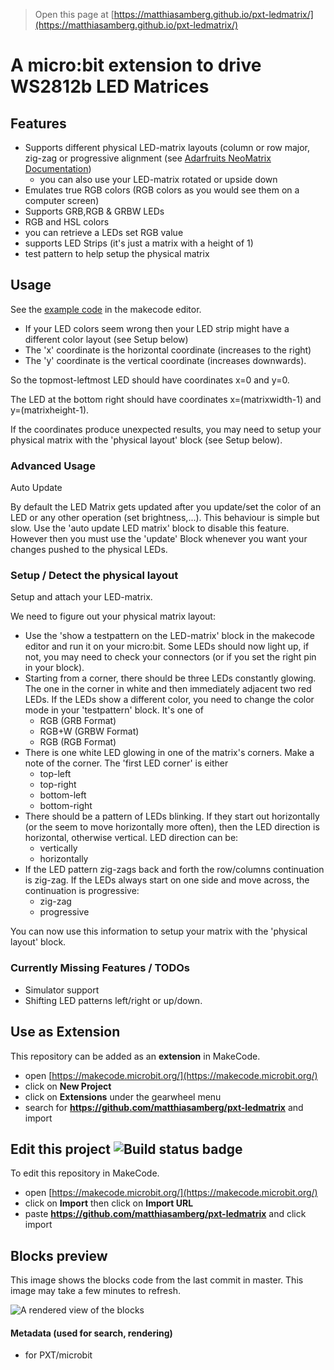 
> Open this page at [https://matthiasamberg.github.io/pxt-ledmatrix/](https://matthiasamberg.github.io/pxt-ledmatrix/)

# A micro:bit extension to drive WS2812b LED Matrices

## Features
* Supports different physical LED-matrix layouts (column or row major, zig-zag or progressive alignment (see [Adarfruits NeoMatrix Documentation](https://learn.adafruit.com/adafruit-neopixel-uberguide/neomatrix-library))
  * you can also use your LED-matrix rotated or upside down
* Emulates true RGB colors (RGB colors as you would see them on a computer screen)
* Supports GRB,RGB & GRBW LEDs
* RGB and HSL colors
* you can retrieve a LEDs set RGB value
* supports LED Strips (it's just a matrix with a height of 1)
* test pattern to help setup the physical matrix

## Usage
See the [example code](https://makecode.microbit.org/_42jUPR7pDJDu) in the makecode editor.
* If your LED colors seem wrong then your LED strip might have a different color layout (see Setup below)
* The 'x' coordinate is the horizontal coordinate (increases to the right)
* The 'y' coordinate is the vertical coordinate (increases downwards).

So the topmost-leftmost LED should have coordinates x=0 and y=0. 

The LED at the bottom right should have coordinates x=(matrixwidth-1) and y=(matrixheight-1).

If the coordinates produce unexpected results, you may need to setup your physical matrix with the 'physical layout' block (see Setup below).

### Advanced Usage
Auto Update

By default the LED Matrix gets updated after you update/set the color of an LED or any other operation (set brightness,...). This behaviour is simple but slow. Use the 'auto update LED matrix' block to disable this feature. However then you must use the 'update' Block whenever you want your changes pushed to the physical LEDs.

### Setup / Detect the physical layout
Setup and attach your LED-matrix. 

We need to figure out your physical matrix layout:
* Use the 'show a testpattern on the LED-matrix' block in the makecode editor and run it on your micro:bit.
Some LEDs should now light up, if not, you may need to check your connectors (or if you set the right pin in your block).
* Starting from a corner, there should be three LEDs constantly glowing. The one in the corner in white and then immediately adjacent two red LEDs. If the LEDs show a different color, you need to change the color mode in your 'testpattern' block. It's one of
  * RGB (GRB Format)
  * RGB+W (GRBW Format)
  * RGB (RGB Format)
* There is one white LED glowing in one of the matrix's corners. Make a note of the corner. The 'first LED corner' is either 
  * top-left
  * top-right
  * bottom-left 
  * bottom-right
* There should be a pattern of LEDs blinking. If they start out horizontally (or the seem to move horizontally more often), then the LED direction is horizontal, otherwise vertical.
LED direction can be:
  * vertically
  * horizontally
* If the LED pattern zig-zags back and forth the row/columns continuation is zig-zag. If the LEDs always start on one side and move across, the continuation is progressive:
  * zig-zag
  * progressive

You can now use this information to setup your matrix with the 'physical layout' block.

### Currently Missing Features / TODOs
* Simulator support
* Shifting LED patterns left/right or up/down.

## Use as Extension

This repository can be added as an **extension** in MakeCode.

* open [https://makecode.microbit.org/](https://makecode.microbit.org/)
* click on **New Project**
* click on **Extensions** under the gearwheel menu
* search for **https://github.com/matthiasamberg/pxt-ledmatrix** and import

## Edit this project ![Build status badge](https://github.com/matthiasamberg/pxt-ledmatrix/workflows/MakeCode/badge.svg)

To edit this repository in MakeCode.

* open [https://makecode.microbit.org/](https://makecode.microbit.org/)
* click on **Import** then click on **Import URL**
* paste **https://github.com/matthiasamberg/pxt-ledmatrix** and click import

## Blocks preview

This image shows the blocks code from the last commit in master.
This image may take a few minutes to refresh.

![A rendered view of the blocks](https://github.com/matthiasamberg/pxt-ledmatrix/raw/master/.github/makecode/blocks.png)

#### Metadata (used for search, rendering)

* for PXT/microbit


<script src="https://makecode.com/gh-pages-embed.js"></script><script>makeCodeRender("{{ site.makecode.home_url }}", "{{ site.github.owner_name }}/{{ site.github.repository_name }}");</script>
